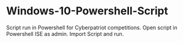 # Windows-10-Powershell-Script
Script run in Powershell for Cyberpatriot competitions.
Open script in Powershell ISE as admin.
Import Script and run.
